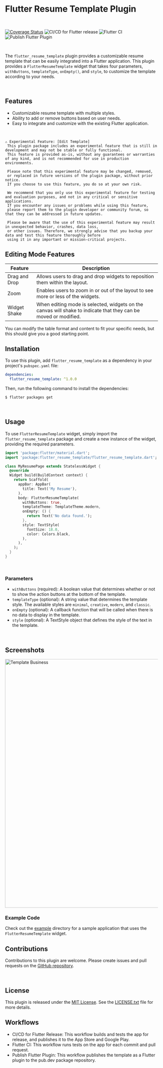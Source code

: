 # Flutter Resume Template Plugin
<br/>

[![Coverage Status](https://coveralls.io/repos/github/JordyHers/flutter_resume_template/badge.svg?branch=master)](https://coveralls.io/github/JordyHers/flutter_resume_template?branch=master)
![CI/CD for Flutter release](https://github.com/JordyHers/flutter_resume_template/workflows/CI/CD%20for%20Flutter%20release/badge.svg)
![Flutter CI](https://github.com/JordyHers/flutter_resume_template/workflows/Flutter%20CI/badge.svg)
![Publish Flutter Plugin](https://github.com/JordyHers/flutter_resume_template/workflows/Publish%20Flutter%20Plugin/badge.svg)

<br/>

The `flutter_resume_template` plugin provides a customizable resume template that can be easily integrated into a Flutter application. This plugin provides a `FlutterResumeTemplate` widget that takes four parameters, `withButtons`, `templateType`, `onEmpty()`, and `style`, to customize the template according to your needs.

<br/>

## Features

- Customizable resume template with multiple styles.
- Ability to add or remove buttons based on user needs.
- Easy to integrate and customize with the existing Flutter application.

 
<br/>

```
⚠️ Experimental Feature: [Edit Template]
 This plugin package includes an experimental feature that is still in development and may not be stable or fully functional.
 This feature is provided as-is, without any guarantees or warranties of any kind, and is not recommended for use in production environments.

 Please note that this experimental feature may be changed, removed, 
 or replaced in future versions of the plugin package, without prior notice. 
 If you choose to use this feature, you do so at your own risk.

 We recommend that you only use this experimental feature for testing and evaluation purposes, and not in any critical or sensitive applications.
 If you encounter any issues or problems while using this feature,
 please report them to the plugin developer or community forum, so that they can be addressed in future updates.

 Please be aware that the use of this experimental feature may result in unexpected behavior, crashes, data loss, 
 or other issues. Therefore, we strongly advise that you backup your data and test this feature thoroughly before 
 using it in any important or mission-critical projects.
```

## Editing Mode Features

| Feature | Description |
|---------|-------------|
| Drag and Drop | Allows users to drag and drop widgets to reposition them within the layout. |
| Zoom | Enables users to zoom in or out of the layout to see more or less of the widgets. |
| Widget Shake | When editing mode is selected, widgets on the canvas will shake to indicate that they can be moved or modified. |

You can modify the table format and content to fit your specific needs, but this should give you a good starting point.
<br/>

## Installation

To use this plugin, add `flutter_resume_template` as a dependency in your project's `pubspec.yaml` file:

```yaml
dependencies:
  flutter_resume_template: ^1.0.0
```

Then, run the following command to install the dependencies:

```bash
$ flutter packages get
```
<br/>

## Usage

To use `FlutterResumeTemplate` widget, simply import the `flutter_resume_template` package and create a new instance of the widget, providing the required parameters.

```dart
import 'package:flutter/material.dart';
import 'package:flutter_resume_template/flutter_resume_template.dart';

class MyResumePage extends StatelessWidget {
  @override
  Widget build(BuildContext context) {
    return Scaffold(
      appBar: AppBar(
        title: Text('My Resume'),
      ),
      body: FlutterResumeTemplate(
        withButtons: true,
        templateTheme: TemplateTheme.modern,
        onEmpty: () {
          return Text('No data found.');
        },
        style: TextStyle(
          fontSize: 18.0,
          color: Colors.black,
        ),
      ),
    );
  }
}
```
<br/>

### Parameters

- `withButtons` (required): A boolean value that determines whether or not to show the action buttons at the bottom of the template.
- `templateType` (optional): A string value that determines the template style. The available styles are `minimal`, `creative`, `modern`, and `classic`.
- `onEmpty` (optional): A callback function that will be called when there is no data to display in the template.
- `style` (optional): A TextStyle object that defines the style of the text in the template.

<br/>

## Screenshots

<img width="818" align="center" alt="Template Business" src="https://user-images.githubusercontent.com/49708438/233688118-5b6969e0-6434-4e9a-a8dc-6b1000b0316d.png">


### Example Code

Check out the [example](example) directory for a sample application that uses the `FlutterResumeTemplate` widget.
<br/>

## Contributions

Contributions to this plugin are welcome. Please create issues and pull requests on the [GitHub repository](https://github.com/jordyhers/flutter_resume_template).

<br/>

## License

This plugin is released under the [MIT License](https://github.com/JordyHers/flutter_resume_template/blob/34704667781ba7b286f4b2c667951a261d1e1763/LICENSE). See the [LICENSE.txt](LICENSE) file for more details.

## Workflows

- CI/CD for Flutter Release: This workflow builds and tests the app for release, and publishes it to the App Store and Google Play.
- Flutter CI: This workflow runs tests on the app for each commit and pull request.
- Publish Flutter Plugin: This workflow publishes the template as a Flutter plugin to the pub.dev package repository.




